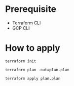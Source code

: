 # Prerequisite

- Terraform CLI
- GCP CLI

# How to apply

```
terraform init

terraform plan -out=plan.plan

terraform apply plan.plan
```
